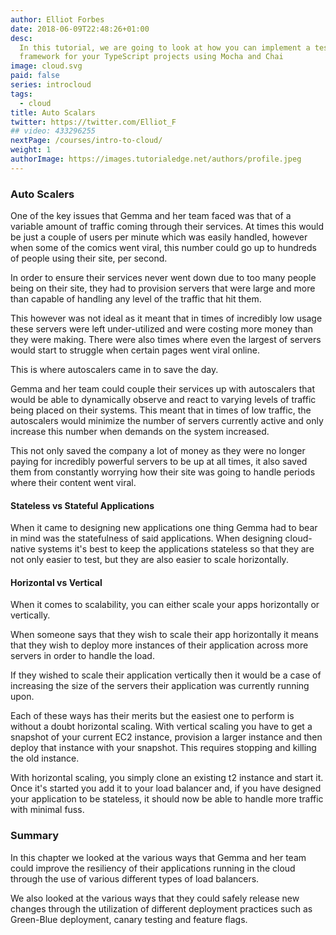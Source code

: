 ```yaml
---
author: Elliot Forbes
date: 2018-06-09T22:48:26+01:00
desc:
  In this tutorial, we are going to look at how you can implement a testing
  framework for your TypeScript projects using Mocha and Chai
image: cloud.svg
paid: false
series: introcloud
tags:
  - cloud
title: Auto Scalars
twitter: https://twitter.com/Elliot_F
## video: 433296255
nextPage: /courses/intro-to-cloud/
weight: 1
authorImage: https://images.tutorialedge.net/authors/profile.jpeg
---
```


### Auto Scalers

One of the key issues that Gemma and her team faced was that of a variable amount of traffic coming through their services. At times this would be just a couple of users per minute which was easily handled, however when some of the comics went viral, this number could go up to hundreds of people using their site, per second. 

In order to ensure their services never went down due to too many people being on their site, they had to provision servers that were large and more than capable of handling any level of the traffic that hit them. 

This however was not ideal as it meant that in times of incredibly low usage these servers were left under-utilized and were costing more money than they were making. There were also times where even the largest of servers would start to struggle when certain pages went viral online.

This is where autoscalers came in to save the day. 

Gemma and her team could couple their services up with autoscalers that would be able to dynamically observe and react to varying levels of traffic being placed on their systems. This meant that in times of low traffic, the autoscalers would minimize the number of servers currently active and only increase this number when demands on the system increased. 

This not only saved the company a lot of money as they were no longer paying for incredibly powerful servers to be up at all times, it also saved them from constantly worrying how their site was going to handle periods where their content went viral. 

#### Stateless vs Stateful Applications

When it came to designing new applications one thing Gemma had to bear in mind was the statefulness of said applications. When designing cloud-native systems it's best to keep the applications stateless so that they are not only easier to test, but they are also easier to scale horizontally.   

#### Horizontal vs Vertical 

When it comes to scalability, you can either scale your apps horizontally or vertically. 

When someone says that they wish to scale their app horizontally it means that they wish to deploy more instances of their application across more servers in order to handle the load.

If they wished to scale their application vertically then it would be a case of increasing the size of the servers their application was currently running upon. 

Each of these ways has their merits but the easiest one to perform is without a doubt horizontal scaling. With vertical scaling you have to get a snapshot of your current EC2 instance, provision a larger instance and then deploy that instance with your snapshot. This requires stopping and killing the old instance.

With horizontal scaling, you simply clone an existing t2 instance and start it. Once it's started you add it to your load balancer and, if you have designed your application to be stateless, it should now be able to handle more traffic with minimal fuss.

### Summary

In this chapter we looked at the various ways that Gemma and her team could improve the resiliency of their applications running in the cloud through the use of various different types of load balancers. 

We also looked at the various ways that they could safely release new changes through the utilization of different deployment practices such as Green-Blue deployment, canary testing and feature flags. 